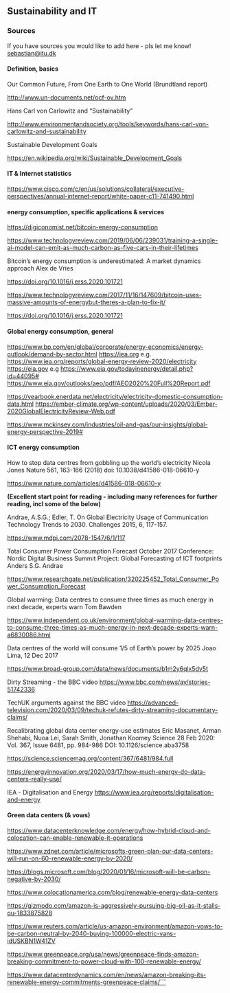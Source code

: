 ## Sustainability and IT
### Sources

If you have sources you would like to add here - pls let me know! sebastian@itu.dk

#### Definition, basics

Our Common Future, From One Earth to One World
(Brundtland report)

http://www.un-documents.net/ocf-ov.htm


Hans Carl von Carlowitz and “Sustainability”

http://www.environmentandsociety.org/tools/keywords/hans-carl-von-carlowitz-and-sustainability

Sustainable Development Goals

https://en.wikipedia.org/wiki/Sustainable_Development_Goals


#### IT & Internet statistics

https://www.cisco.com/c/en/us/solutions/collateral/executive-perspectives/annual-internet-report/white-paper-c11-741490.html 

#### energy consumption, specific applications & services

https://digiconomist.net/bitcoin-energy-consumption

https://www.technologyreview.com/2019/06/06/239031/training-a-single-ai-model-can-emit-as-much-carbon-as-five-cars-in-their-lifetimes

Bitcoin’s energy consumption is underestimated: A market dynamics approach
Alex de Vries

https://doi.org/10.1016/j.erss.2020.101721

https://www.technologyreview.com/2017/11/16/147609/bitcoin-uses-massive-amounts-of-energybut-theres-a-plan-to-fix-it/

https://doi.org/10.1016/j.erss.2020.101721

####  Global energy consumption, general

https://www.bp.com/en/global/corporate/energy-economics/energy-outlook/demand-by-sector.html
https://iea.org
e.g.
https://www.iea.org/reports/global-energy-review-2020/electricity
https://eia.gov
e.g
https://www.eia.gov/todayinenergy/detail.php?id=44095#
https://www.eia.gov/outlooks/aeo/pdf/AEO2020%20Full%20Report.pdf

https://yearbook.enerdata.net/electricity/electricity-domestic-consumption-data.html
https://ember-climate.org/wp-content/uploads/2020/03/Ember-2020GlobalElectricityReview-Web.pdf 

https://www.mckinsey.com/industries/oil-and-gas/our-insights/global-energy-perspective-2019#


#### ICT energy consumption

How to stop data centres from gobbling up the world’s electricity
Nicola Jones
Nature 561, 163-166 (2018)
doi: 10.1038/d41586-018-06610-y

https://www.nature.com/articles/d41586-018-06610-y

__(Excellent start point for reading - including many references for further reading, incl some of the below)__

Andrae, A.S.G.; Edler, T. 
On Global Electricity Usage of Communication Technology
Trends to 2030. 
Challenges 2015, 6, 117-157. 

https://www.mdpi.com/2078-1547/6/1/117

Total Consumer Power Consumption Forecast
October 2017
Conference: Nordic Digital Business Summit
Project: Global Forecasting of ICT footprints
Anders S.G. Andrae

https://www.researchgate.net/publication/320225452_Total_Consumer_Power_Consumption_Forecast


Global warming: Data centres to consume three times as much energy in next decade, experts warn
Tom Bawden

https://www.independent.co.uk/environment/global-warming-data-centres-to-consume-three-times-as-much-energy-in-next-decade-experts-warn-a6830086.html

Data centres of the world will consume 1/5 of Earth’s power by 2025
Joao Lima, 12 Dec 2017

https://www.broad-group.com/data/news/documents/b1m2y6qlx5dv5t

Dirty Streaming - the BBC video
https://www.bbc.com/news/av/stories-51742336

TechUK arguments against the BBC video
https://advanced-television.com/2020/03/09/techuk-refutes-dirty-streaming-documentary-claims/


Recalibrating global data center energy-use estimates
Eric Masanet, Arman Shehabi, Nuoa Lei, Sarah Smith, Jonathan Koomey
Science  28 Feb 2020:
Vol. 367, Issue 6481, pp. 984-986
DOI: 10.1126/science.aba3758 

https://science.sciencemag.org/content/367/6481/984.full

https://energyinnovation.org/2020/03/17/how-much-energy-do-data-centers-really-use/

IEA - Digitalisation and Energy
https://www.iea.org/reports/digitalisation-and-energy

#### Green data centers (& vows)

https://www.datacenterknowledge.com/energy/how-hybrid-cloud-and-colocation-can-enable-renewable-it-operations

https://www.zdnet.com/article/microsofts-green-plan-our-data-centers-will-run-on-60-renewable-energy-by-2020/

https://blogs.microsoft.com/blog/2020/01/16/microsoft-will-be-carbon-negative-by-2030/

https://www.colocationamerica.com/blog/renewable-energy-data-centers

https://gizmodo.com/amazon-is-aggressively-pursuing-big-oil-as-it-stalls-ou-1833875828

https://www.reuters.com/article/us-amazon-environment/amazon-vows-to-be-carbon-neutral-by-2040-buying-100000-electric-vans-idUSKBN1W41ZV

https://www.greenpeace.org/usa/news/greenpeace-finds-amazon-breaking-commitment-to-power-cloud-with-100-renewable-energy/

https://www.datacenterdynamics.com/en/news/amazon-breaking-its-renewable-energy-commitments-greenpeace-claims/```
